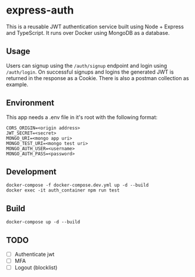 # express-auth

This is a reusable JWT authentication service built using Node + Express and TypeScript. It runs over Docker using MongoDB as a database.

## Usage

Users can signup using the `/auth/signup` endpoint and login using `/auth/login`. On successful signups and logins the generated JWT is returned in the response as a Cookie. There is also a postman collection as example.

## Environment

This app needs a .env file in it's root with the following format:

```
CORS_ORIGIN=<origin address>
JWT_SECRET=<secret>
MONGO_URI=<mongo app uri>
MONGO_TEST_URI=<mongo test uri>
MONGO_AUTH_USER=<username>
MONGO_AUTH_PASS=<password>
```

## Development

```
docker-compose -f docker-compose.dev.yml up -d --build
docker exec -it auth_container npm run test
```

## Build

```
docker-compose up -d --build
```

## TODO

- [ ] Authenticate jwt
- [ ] MFA
- [ ] Logout (blocklist)